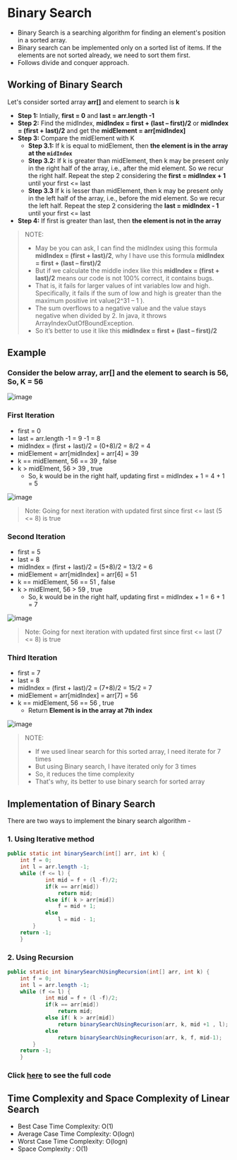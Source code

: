 # Binary Search

- Binary Search is a searching algorithm for finding an element's position in a sorted array.
- Binary search can be implemented only on a sorted list of items. If the elements are not sorted already, we need to sort them first.
- Follows divide and conquer approach.

## Working of Binary Search

Let's consider sorted array **arr[]** and element to search is **k**

- **Step 1:** Intially, **first = 0** and **last = arr.length -1**
- **Step 2:** Find the midIndex, **midIndex = first + (last – first)/2** or **midIndex = (first + last)/2** and get the **midElement = arr[midIndex]**
- **Step 3:** Compare the midElement with K
    - **Step 3.1:** If k is equal to midElement, then **the element is in the array at the `midIndex`**
    - **Step 3.2:** If k is greater than midElement, then k may be present  only in the right half of the array, i.e., after the mid element. So we recur the right half. Repeat the step 2 considering the **first = midIndex + 1** until your first <= last
    - **Step 3.3** If k is lesser than midElement, then k may be present  only in the left half of the array, i.e., before the mid element. So we recur the left half. Repeat the step 2 considering the **last = midIndex - 1** until your first <= last
- **Step 4:**  If first is greater than last, then **the element is not in the array**  

> NOTE:
>  - May be you can ask, I can find the midIndex using this formula **midIndex = (first + last)/2**, why I have use this formula **midIndex = first + (last – first)/2**
> - But if we calculate the middle index like this **midIndex = (first + last)/2** means our code is not 100% correct, it contains bugs.
> - That is, it fails for larger values of int variables low and high. Specifically, it fails if the sum of low and high is greater than the maximum positive int value(2^31 – 1 ).
> - The sum overflows to a negative value and the value stays negative when divided by 2. In java, it throws ArrayIndexOutOfBoundException.
> - So it’s better to use it like this **midIndex = first + (last – first)/2**

## Example

### Consider the below array, arr[] and the element to search is 56, So, K = 56

![image](https://user-images.githubusercontent.com/70228962/173392296-5a79b2c7-9886-482e-8daf-501d22c78c1b.png)

### First Iteration
- first = 0
- last = arr.length -1 = 9 -1 = 8
- midIndex = (first + last)/2 = (0+8)/2 = 8/2 = 4
- midElement = arr[midIndex] = arr[4] = 39
- k == midElement, 56 == 39 , false
- k > midElment, 56 > 39 , true
    - So, k would be in the right half, updating first = midIndex + 1 = 4 + 1 = 5
 
 ![image](https://user-images.githubusercontent.com/70228962/173393461-d6c851bb-13ef-4634-9468-74b01162870e.png)

> Note: Going for next iteration with updated first since first <= last (5 <= 8) is true

### Second Iteration
- first = 5
- last =  8
- midIndex = (first + last)/2 = (5+8)/2 = 13/2 = 6
- midElement = arr[midIndex] = arr[6] = 51
- k == midElement, 56 == 51 , false
- k > midElment, 56 > 59 , true
    - So, k would be in the right half, updating first = midIndex + 1 = 6 + 1 = 7 
    
![image](https://user-images.githubusercontent.com/70228962/173394419-19f80c04-b88f-49c8-aa12-822b1ee517f1.png)

> Note: Going for next iteration with updated first since first <= last (7 <= 8) is true

### Third Iteration
- first =  7
- last =  8
- midIndex = (first + last)/2 = (7+8)/2 = 15/2 = 7
- midElement = arr[midIndex] = arr[7] = 56
- k == midElement, 56 == 56 , true
    - Return **Element is in the array at 7th index**
 
 ![image](https://user-images.githubusercontent.com/70228962/173394909-9098df1a-b6c3-454a-a894-6698b439c449.png)
 
 > NOTE:
 > - If we used linear search for this sorted array, I need iterate for 7 times
 > - But using Binary search, I have iterated only for 3 times
 > - So, it reduces the time complexity
 > - That's why, its better to use binary search for sorted array

## Implementation of Binary Search

There are two ways to implement the binary search algorithm -
### 1. Using Iterative method
```java
public static int binarySearch(int[] arr, int k) {	
	int f = 0;
	int l = arr.length -1;
	while (f <= l) {
            int mid = f + (l -f)/2;  
            if(k == arr[mid]) 
                return mid;
            else if( k > arr[mid])
                f = mid + 1;
            else
                l = mid - 1;
		}
	return -1;
	}
```

### 2. Using Recursion
```java
public static int binarySearchUsingRecursion(int[] arr, int k) {	
	int f = 0;
	int l = arr.length -1;
	while (f <= l) {
            int mid = f + (l -f)/2;  
            if(k == arr[mid]) 
                return mid;
            else if( k > arr[mid])
                return binarySearchUsingRecurison(arr, k, mid +1 , l);
            else
                return binarySearchUsingRecurison(arr, k, f, mid-1);
		}
	return -1;
	}
```
### Click [here](./binarySearch.java) to see the full code

## Time Complexity and Space Complexity of Linear Search

- Best Case Time Complexity: O(1)
- Average Case Time Complexity: O(logn)
- Worst Case Time Complexity: O(logn)
- Space Complexity : O(1)
    
